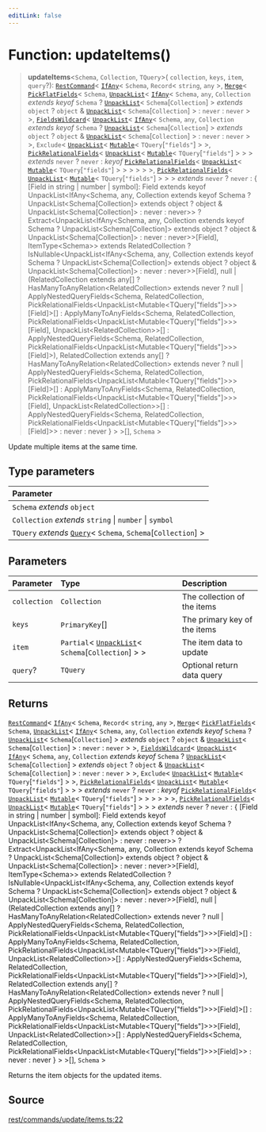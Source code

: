 ```yaml
---
editLink: false
---
```


# Function: updateItems()

> **updateItems**\<`Schema`, `Collection`, `TQuery`\>( `collection`, `keys`, `item`, `query`?):
> [`RestCommand`](../interfaces/interface.RestCommand.md)\< [`IfAny`](../../types-1/type-aliases/type-alias.IfAny.md)\<
> `Schema`, `Record`\< `string`, `any` \>, [`Merge`](../../types-1/type-aliases/type-alias.Merge.md)\<
> [`PickFlatFields`](../../types-1/type-aliases/type-alias.PickFlatFields.md)\< `Schema`,
> [`UnpackList`](../../types-1/type-aliases/type-alias.UnpackList.md)\<
> [`IfAny`](../../types-1/type-aliases/type-alias.IfAny.md)\< `Schema`, `any`, `Collection` _extends_ _keyof_ `Schema` ?
> [`UnpackList`](../../types-1/type-aliases/type-alias.UnpackList.md)\< `Schema`[`Collection`] \> _extends_ `object` ?
> `object` & [`UnpackList`](../../types-1/type-aliases/type-alias.UnpackList.md)\< `Schema`[`Collection`] \> : `never` :
> `never` \> \>, [`FieldsWildcard`](../../types-1/type-aliases/type-alias.FieldsWildcard.md)\<
> [`UnpackList`](../../types-1/type-aliases/type-alias.UnpackList.md)\<
> [`IfAny`](../../types-1/type-aliases/type-alias.IfAny.md)\< `Schema`, `any`, `Collection` _extends_ _keyof_ `Schema` ?
> [`UnpackList`](../../types-1/type-aliases/type-alias.UnpackList.md)\< `Schema`[`Collection`] \> _extends_ `object` ?
> `object` & [`UnpackList`](../../types-1/type-aliases/type-alias.UnpackList.md)\< `Schema`[`Collection`] \> : `never` :
> `never` \> \>, `Exclude`\< [`UnpackList`](../../types-1/type-aliases/type-alias.UnpackList.md)\<
> [`Mutable`](../../types-1/type-aliases/type-alias.Mutable.md)\< `TQuery`[`"fields"`] \> \>,
> [`PickRelationalFields`](../../types-1/type-aliases/type-alias.PickRelationalFields.md)\<
> [`UnpackList`](../../types-1/type-aliases/type-alias.UnpackList.md)\<
> [`Mutable`](../../types-1/type-aliases/type-alias.Mutable.md)\< `TQuery`[`"fields"`] \> \> \> _extends_ `never` ?
> `never` : _keyof_ [`PickRelationalFields`](../../types-1/type-aliases/type-alias.PickRelationalFields.md)\<
> [`UnpackList`](../../types-1/type-aliases/type-alias.UnpackList.md)\<
> [`Mutable`](../../types-1/type-aliases/type-alias.Mutable.md)\< `TQuery`[`"fields"`] \> \> \> \> \> \>,
> [`PickRelationalFields`](../../types-1/type-aliases/type-alias.PickRelationalFields.md)\<
> [`UnpackList`](../../types-1/type-aliases/type-alias.UnpackList.md)\<
> [`Mutable`](../../types-1/type-aliases/type-alias.Mutable.md)\< `TQuery`[`"fields"`] \> \> \> _extends_ `never` ?
> `never` : \{ [Field in string \| number \| symbol]: Field extends keyof UnpackList\<IfAny\<Schema, any, Collection
> extends keyof Schema ? UnpackList\<Schema[Collection]\> extends object ? object & UnpackList\<Schema[Collection]\> :
> never : never\>\> ? Extract\<UnpackList\<IfAny\<Schema, any, Collection extends keyof Schema ?
> UnpackList\<Schema[Collection]\> extends object ? object & UnpackList\<Schema[Collection]\> : never :
> never\>\>[Field], ItemType\<Schema\>\> extends RelatedCollection ? IsNullable\<UnpackList\<IfAny\<Schema, any,
> Collection extends keyof Schema ? UnpackList\<Schema[Collection]\> extends object ? object &
> UnpackList\<Schema[Collection]\> : never : never\>\>[Field], null \| (RelatedCollection extends any[] ?
> HasManyToAnyRelation\<RelatedCollection\> extends never ? null \| ApplyNestedQueryFields\<Schema, RelatedCollection,
> PickRelationalFields\<UnpackList\<Mutable\<TQuery["fields"]\>\>\>[Field]\>[] : ApplyManyToAnyFields\<Schema,
> RelatedCollection, PickRelationalFields\<UnpackList\<Mutable\<TQuery["fields"]\>\>\>[Field],
> UnpackList\<RelatedCollection\>\>[] : ApplyNestedQueryFields\<Schema, RelatedCollection,
> PickRelationalFields\<UnpackList\<Mutable\<TQuery["fields"]\>\>\>[Field]\>), RelatedCollection extends any[] ?
> HasManyToAnyRelation\<RelatedCollection\> extends never ? null \| ApplyNestedQueryFields\<Schema, RelatedCollection,
> PickRelationalFields\<UnpackList\<Mutable\<TQuery["fields"]\>\>\>[Field]\>[] : ApplyManyToAnyFields\<Schema,
> RelatedCollection, PickRelationalFields\<UnpackList\<Mutable\<TQuery["fields"]\>\>\>[Field],
> UnpackList\<RelatedCollection\>\>[] : ApplyNestedQueryFields\<Schema, RelatedCollection,
> PickRelationalFields\<UnpackList\<Mutable\<TQuery["fields"]\>\>\>[Field]\>\> : never : never } \> \>[], `Schema` \>

Update multiple items at the same time.

## Type parameters

| Parameter                                                                                                       |
| :-------------------------------------------------------------------------------------------------------------- |
| `Schema` _extends_ `object`                                                                                     |
| `Collection` _extends_ `string` \| `number` \| `symbol`                                                         |
| `TQuery` _extends_ [`Query`](../../types-1/interfaces/interface.Query.md)\< `Schema`, `Schema`[`Collection`] \> |

## Parameters

| Parameter    | Type                                                                                                           | Description                  |
| :----------- | :------------------------------------------------------------------------------------------------------------- | :--------------------------- |
| `collection` | `Collection`                                                                                                   | The collection of the items  |
| `keys`       | `PrimaryKey`[]                                                                                                 | The primary key of the items |
| `item`       | `Partial`\< [`UnpackList`](../../types-1/type-aliases/type-alias.UnpackList.md)\< `Schema`[`Collection`] \> \> | The item data to update      |
| `query`?     | `TQuery`                                                                                                       | Optional return data query   |

## Returns

[`RestCommand`](../interfaces/interface.RestCommand.md)\< [`IfAny`](../../types-1/type-aliases/type-alias.IfAny.md)\<
`Schema`, `Record`\< `string`, `any` \>, [`Merge`](../../types-1/type-aliases/type-alias.Merge.md)\<
[`PickFlatFields`](../../types-1/type-aliases/type-alias.PickFlatFields.md)\< `Schema`,
[`UnpackList`](../../types-1/type-aliases/type-alias.UnpackList.md)\<
[`IfAny`](../../types-1/type-aliases/type-alias.IfAny.md)\< `Schema`, `any`, `Collection` _extends_ _keyof_ `Schema` ?
[`UnpackList`](../../types-1/type-aliases/type-alias.UnpackList.md)\< `Schema`[`Collection`] \> _extends_ `object` ?
`object` & [`UnpackList`](../../types-1/type-aliases/type-alias.UnpackList.md)\< `Schema`[`Collection`] \> : `never` :
`never` \> \>, [`FieldsWildcard`](../../types-1/type-aliases/type-alias.FieldsWildcard.md)\<
[`UnpackList`](../../types-1/type-aliases/type-alias.UnpackList.md)\<
[`IfAny`](../../types-1/type-aliases/type-alias.IfAny.md)\< `Schema`, `any`, `Collection` _extends_ _keyof_ `Schema` ?
[`UnpackList`](../../types-1/type-aliases/type-alias.UnpackList.md)\< `Schema`[`Collection`] \> _extends_ `object` ?
`object` & [`UnpackList`](../../types-1/type-aliases/type-alias.UnpackList.md)\< `Schema`[`Collection`] \> : `never` :
`never` \> \>, `Exclude`\< [`UnpackList`](../../types-1/type-aliases/type-alias.UnpackList.md)\<
[`Mutable`](../../types-1/type-aliases/type-alias.Mutable.md)\< `TQuery`[`"fields"`] \> \>,
[`PickRelationalFields`](../../types-1/type-aliases/type-alias.PickRelationalFields.md)\<
[`UnpackList`](../../types-1/type-aliases/type-alias.UnpackList.md)\<
[`Mutable`](../../types-1/type-aliases/type-alias.Mutable.md)\< `TQuery`[`"fields"`] \> \> \> _extends_ `never` ?
`never` : _keyof_ [`PickRelationalFields`](../../types-1/type-aliases/type-alias.PickRelationalFields.md)\<
[`UnpackList`](../../types-1/type-aliases/type-alias.UnpackList.md)\<
[`Mutable`](../../types-1/type-aliases/type-alias.Mutable.md)\< `TQuery`[`"fields"`] \> \> \> \> \> \>,
[`PickRelationalFields`](../../types-1/type-aliases/type-alias.PickRelationalFields.md)\<
[`UnpackList`](../../types-1/type-aliases/type-alias.UnpackList.md)\<
[`Mutable`](../../types-1/type-aliases/type-alias.Mutable.md)\< `TQuery`[`"fields"`] \> \> \> _extends_ `never` ?
`never` : \{ [Field in string \| number \| symbol]: Field extends keyof UnpackList\<IfAny\<Schema, any, Collection
extends keyof Schema ? UnpackList\<Schema[Collection]\> extends object ? object & UnpackList\<Schema[Collection]\> :
never : never\>\> ? Extract\<UnpackList\<IfAny\<Schema, any, Collection extends keyof Schema ?
UnpackList\<Schema[Collection]\> extends object ? object & UnpackList\<Schema[Collection]\> : never : never\>\>[Field],
ItemType\<Schema\>\> extends RelatedCollection ? IsNullable\<UnpackList\<IfAny\<Schema, any, Collection extends keyof
Schema ? UnpackList\<Schema[Collection]\> extends object ? object & UnpackList\<Schema[Collection]\> : never :
never\>\>[Field], null \| (RelatedCollection extends any[] ? HasManyToAnyRelation\<RelatedCollection\> extends never ?
null \| ApplyNestedQueryFields\<Schema, RelatedCollection,
PickRelationalFields\<UnpackList\<Mutable\<TQuery["fields"]\>\>\>[Field]\>[] : ApplyManyToAnyFields\<Schema,
RelatedCollection, PickRelationalFields\<UnpackList\<Mutable\<TQuery["fields"]\>\>\>[Field],
UnpackList\<RelatedCollection\>\>[] : ApplyNestedQueryFields\<Schema, RelatedCollection,
PickRelationalFields\<UnpackList\<Mutable\<TQuery["fields"]\>\>\>[Field]\>), RelatedCollection extends any[] ?
HasManyToAnyRelation\<RelatedCollection\> extends never ? null \| ApplyNestedQueryFields\<Schema, RelatedCollection,
PickRelationalFields\<UnpackList\<Mutable\<TQuery["fields"]\>\>\>[Field]\>[] : ApplyManyToAnyFields\<Schema,
RelatedCollection, PickRelationalFields\<UnpackList\<Mutable\<TQuery["fields"]\>\>\>[Field],
UnpackList\<RelatedCollection\>\>[] : ApplyNestedQueryFields\<Schema, RelatedCollection,
PickRelationalFields\<UnpackList\<Mutable\<TQuery["fields"]\>\>\>[Field]\>\> : never : never } \> \>[], `Schema` \>

Returns the item objects for the updated items.

## Source

[rest/commands/update/items.ts:22](https://github.com/directus/directus/blob/7789a6c53/sdk/src/rest/commands/update/items.ts#L22)
